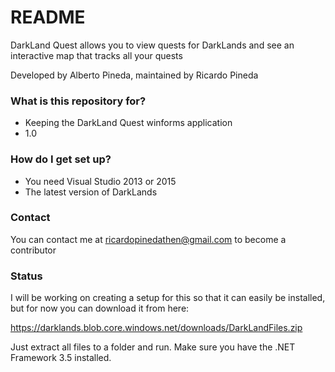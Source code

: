 # README #

DarkLand Quest allows you to view quests for DarkLands and see an interactive map that tracks all your quests

Developed by Alberto Pineda, maintained by Ricardo Pineda

### What is this repository for? ###

* Keeping the DarkLand Quest winforms application
* 1.0

### How do I get set up? ###

* You need Visual Studio 2013 or 2015
* The latest version of DarkLands

### Contact ###
You can contact me at ricardopinedathen@gmail.com to become a contributor

### Status ###
I will be working on creating a setup for this so that it can easily be installed, but for now you can download it from here:

https://darklands.blob.core.windows.net/downloads/DarkLandFiles.zip

Just extract all files to a folder and run. Make sure you have the .NET Framework 3.5 installed.


